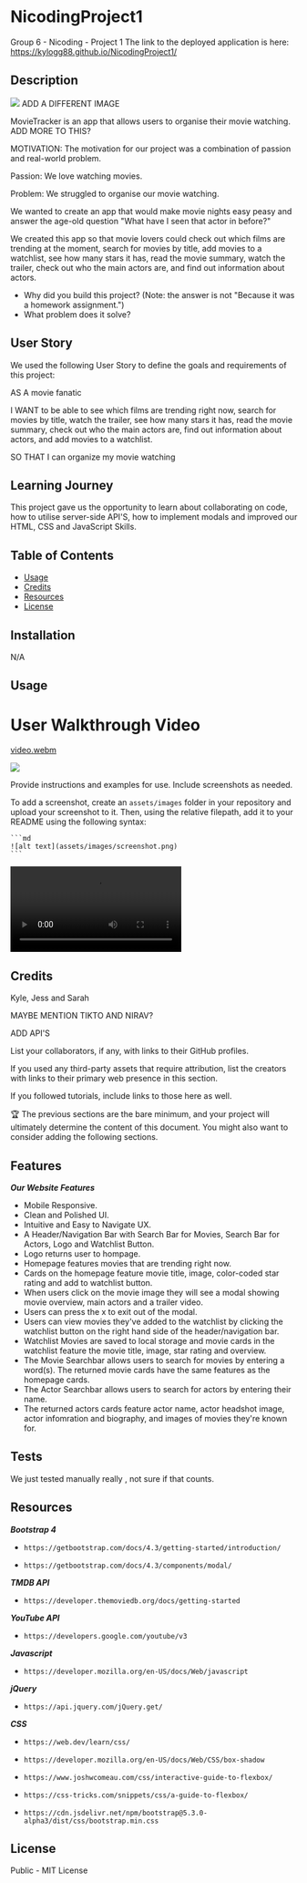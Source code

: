 # NicodingProject1
Group 6 - Nicoding - Project 1
The link to the deployed application is here: https://kylogg88.github.io/NicodingProject1/

## Description

![](assets/images/Mockup.jpg) ADD A DIFFERENT IMAGE

MovieTracker is an app that allows users to organise their movie watching.  ADD MORE TO THIS? 

MOTIVATION: 
The motivation for our project was a combination of passion and real-world problem. 

Passion: We love watching movies.

​Problem: We struggled to organise our movie watching. 

We wanted to create an app that would make movie nights easy peasy and answer the age-old question "What have I seen that actor in before?"

We created this app so that movie lovers could check out which films are trending at the moment, search for movies by title, add movies to a watchlist, see how many stars it has, read the movie summary, watch the trailer, check out who the main actors are, and find out information about actors.​

- Why did you build this project? (Note: the answer is not "Because it was a homework assignment.")
- What problem does it solve?

## User Story 
We used the following User Story to define the goals and requirements of this project: 

AS A movie fanatic​

I WANT to be able to see which films are trending right now, search for movies by title, watch the trailer, see how many stars it has, read the movie summary, check out who the main actors are, find out information about actors, and add movies to a watchlist.​

SO THAT I can organize my movie watching

## Learning Journey

This project gave us the opportunity to learn about collaborating on code, how to utilise server-side API'S, how to implement modals and improved our HTML, CSS and JavaScript Skills. 

## Table of Contents

- [Usage](#usage)
- [Credits](#credits)
- [Resources](#resoures)
- [License](#license)

## Installation
N/A

## Usage

# User Walkthrough Video

[video.webm](https://github.com/KyloGG88/NicodingProject1/assets/147415364/ac755512-3223-4fff-a2e2-5eb33065283a)

![](assets/images/Mockup.jpg)


Provide instructions and examples for use. Include screenshots as needed.

To add a screenshot, create an `assets/images` folder in your repository and upload your screenshot to it. Then, using the relative filepath, add it to your README using the following syntax:

    ```md
    ![alt text](assets/images/screenshot.png)
    ```
![alt text](assets/video.webm)


## Credits

Kyle, Jess and Sarah 

MAYBE MENTION TIKTO AND NIRAV? 

ADD API'S 

List your collaborators, if any, with links to their GitHub profiles.

If you used any third-party assets that require attribution, list the creators with links to their primary web presence in this section.

If you followed tutorials, include links to those here as well.

🏆 The previous sections are the bare minimum, and your project will ultimately determine the content of this document. You might also want to consider adding the following sections.

## Features

***Our Website Features***

* Mobile Responsive.
* Clean and Polished UI.
* Intuitive and Easy to Navigate UX.
* A Header/Navigation Bar with Search Bar for Movies, Search Bar for Actors, Logo and Watchlist Button.
* Logo returns user to hompage.
* Homepage features movies that are trending right now.
* Cards on the homepage feature movie title, image, color-coded star rating and add to watchlist button.
* When users click on the movie image they will see a modal showing movie overview, main actors and a trailer video.
* Users can press the x to exit out of the modal.
* Users can view movies they've added to the watchlist by clicking the watchlist button on the right hand side of the header/navigation bar.
* Watchlist Movies are saved to local storage and movie cards in the watchlist feature the movie title, image, star rating and overview. 
* The Movie Searchbar allows users to search for movies by entering a word(s). The returned movie cards have the same features as the homepage cards.
* The Actor Searchbar allows users to search for actors by entering their name.
* The returned actors cards feature actor name, actor headshot image, actor infomration and biography, and images of movies they're known for. 


## Tests

We just tested manually really , not sure if that counts. 

## Resources

***Bootstrap 4***
*     https://getbootstrap.com/docs/4.3/getting-started/introduction/
*     https://getbootstrap.com/docs/4.3/components/modal/
***TMDB API***
*     https://developer.themoviedb.org/docs/getting-started
***YouTube API***
*     https://developers.google.com/youtube/v3
***Javascript***
*     https://developer.mozilla.org/en-US/docs/Web/javascript
***jQuery***
*     https://api.jquery.com/jQuery.get/
***CSS***
*     https://web.dev/learn/css/
*     https://developer.mozilla.org/en-US/docs/Web/CSS/box-shadow
*     https://www.joshwcomeau.com/css/interactive-guide-to-flexbox/
*     https://css-tricks.com/snippets/css/a-guide-to-flexbox/
*     https://cdn.jsdelivr.net/npm/bootstrap@5.3.0-alpha3/dist/css/bootstrap.min.css

## License

Public - MIT License
